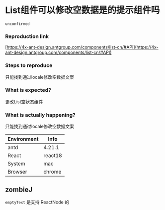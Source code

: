 # List组件可以修改空数据是的提示组件吗

`unconfirmed`

### Reproduction link

[https://4x-ant-design.antgroup.com/components/list-cn/#API](https://4x-ant-design.antgroup.com/components/list-cn/#API)

### Steps to reproduce

只能找到通过locale修改空数据文案

### What is expected?

更改List空状态组件

### What is actually happening?

只能找到通过locale修改空数据文案

| Environment | Info    |
| ----------- | ------- |
| antd        | 4.21.1  |
| React       | react18 |
| System      | mac     |
| Browser     | chrome  |

<!-- generated by ant-design-issue-helper. DO NOT REMOVE -->

## zombieJ

`emptyText` 是支持 ReactNode 的
